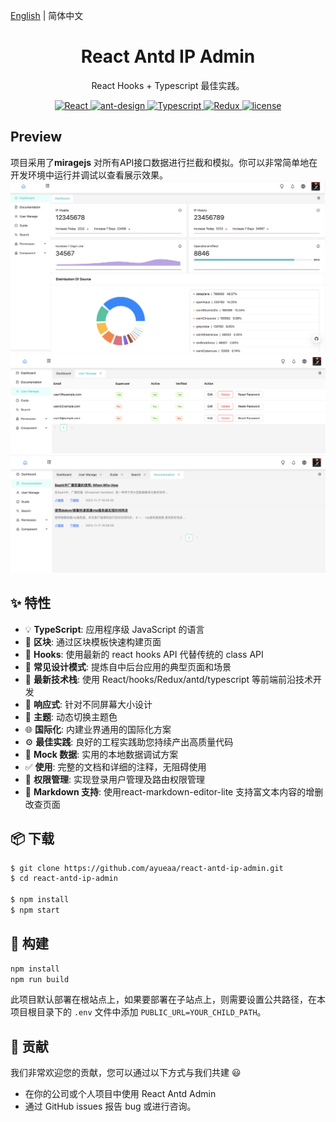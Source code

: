 [English](./README.md) | 简体中文


<h1 align="center">React Antd IP Admin</h1>

<div align="center">

React Hooks + Typescript 最佳实践。

<a href="https://github.com/facebook/react">
  <img src="https://img.shields.io/badge/react-17.0.0-brightgreen" alt="React">
</a>
<a href="https://github.com/ant-design/ant-design">
  <img src="https://img.shields.io/badge/ant--design-5.2.0-brightgreen" alt="ant-design">
</a>
<a href="https://github.com/microsoft/TypeScript" rel="nofollow">
  <img src="https://img.shields.io/badge/typescript-4.3.2-brightgreen" alt="Typescript">
</a>
<a href="https://github.com/reduxjs/redux" rel="nofollow">
  <img src="https://img.shields.io/badge/@reduxjs/toolkit-1.4.0-brightgreen" alt="Redux">
</a>
<a href="https://github.com/WinmezzZ/react-antd-admin/blob/master/LICENSE">
  <img src="https://img.shields.io/github/license/mashape/apistatus.svg" alt="license">
</a>

</div>

## Preview
项目采用了**miragejs** 对所有API接口数据进行拦截和模拟。你可以非常简单地在开发环境中运行并调试以查看展示效果。
![Alt text](public/readme_pic/ip-manage.png)
![Alt text](public/readme_pic/usermanage.png)
![Alt text](public/readme_pic/docmanage.png)

## ✨ 特性

- 💡 **TypeScript**: 应用程序级 JavaScript 的语言
- 📜 **区块**: 通过区块模板快速构建页面
- 💎 **Hooks**: 使用最新的 react hooks API 代替传统的 class API
- 📐 **常见设计模式**: 提炼自中后台应用的典型页面和场景
- 🚀 **最新技术栈**: 使用 React/hooks/Redux/antd/typescript 等前端前沿技术开发
- 📱 **响应式**: 针对不同屏幕大小设计
- 🎨 **主题**: 动态切换主题色
- 🌐 **国际化**: 内建业界通用的国际化方案
- ⚙️ **最佳实践**: 良好的工程实践助您持续产出高质量代码
- 🔢 **Mock 数据**: 实用的本地数据调试方案
- ✅ **使用**: 完整的文档和详细的注释，无阻碍使用
- 🔐 **权限管理**: 实现登录用户管理及路由权限管理
- 📝 **Markdown 支持**: 使用react-markdown-editor-lite 支持富文本内容的增删改查页面

## 📦 下载

```bash
$ git clone https://github.com/ayueaa/react-antd-ip-admin.git
$ cd react-antd-ip-admin

$ npm install
$ npm start
```

## 🔨 构建

```bash
npm install
npm run build
```

此项目默认部署在根站点上，如果要部署在子站点上，则需要设置公共路径，在本项目根目录下的 `.env` 文件中添加 `PUBLIC_URL=YOUR_CHILD_PATH`。


## 🤝 贡献

我们非常欢迎您的贡献，您可以通过以下方式与我们共建 😃

- 在你的公司或个人项目中使用 React Antd Admin
- 通过 GitHub issues 报告 bug 或进行咨询。
